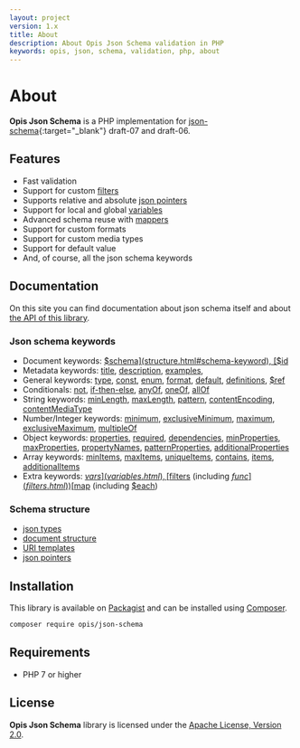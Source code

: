 ```yaml
---
layout: project
version: 1.x
title: About
description: About Opis Json Schema validation in PHP
keywords: opis, json, schema, validation, php, about
---
```


# About

**Opis Json Schema** is a PHP implementation for [json-schema](http://json-schema.org/){:target="_blank"} draft-07 and draft-06.

## Features

- Fast validation
- Support for custom [filters](filters.html)
- Supports relative and absolute [json pointers](pointers.html)
- Support for local and global [variables](variables.html)
- Advanced schema reuse with [mappers](mappers.html)
- Support for custom formats
- Support for custom media types
- Support for default value
- And, of course, all the json schema keywords

## Documentation

On this site you can find documentation about json schema itself and about [the API of this library](php-intro.html).

### Json schema keywords

- Document keywords:
[$schema](structure.html#schema-keyword),
[$id](structure.html#id-keyword)
- Metadata keywords:
[title](structure.html#title),
[description](structure.html#description),
[examples](structure.html#examples),
- General keywords:
[type](generics.html#type),
[const](generics.html#const),
[enum](generics.html#enum),
[format](formats.html),
[default](default-value.html),
[definitions](definitions.html),
[$ref](ref-keyword.html)
- Conditionals: 
[not](conditional-subschemas.html#not), 
[if-then-else](conditional-subschemas.html#if-then-else),
[anyOf](multiple-subschemas.html#anyof), 
[oneOf](multiple-subschemas.html#oneof), 
[allOf](multiple-subschemas.html#allof) 
- String keywords:
[minLength](string.html#minlength),
[maxLength](string.html#maxlength),
[pattern](string.html#pattern),
[contentEncoding](string.html#contentencoding),
[contentMediaType](string.html#contentencoding) 
- Number/Integer keywords:
[minimum](number.html#minimum),
[exclusiveMinimum](number.html#exclusiveminimum),
[maximum](number.html#maximum),
[exclusiveMaximum](number.html#exclusivemaximum),
[multipleOf](number.html#multipleof)
- Object keywords:
[properties](object.html#properties),
[required](object.html#required),
[dependencies](object.html#dependencies),
[minProperties](object.html#minproperties),
[maxProperties](object.html#maxproperties),
[propertyNames](object.html#propertynames),
[patternProperties](object.html#patternproperties),
[additionalProperties](object.html#additionalproperties)
- Array keywords:
[minItems](array.html#minitems),
[maxItems](array.html#maxitems),
[uniqueItems](array.html#uniqueitems),
[contains](array.html#contains),
[items](array.html#items),
[additionalItems](array.html#additionalitems)
- Extra keywords:
[$vars](variables.html),
[$filters](filters.html) (including [$func](filters.html))
[$map](mappers.html) (including [$each](mappers.html#mapping-arrays-using-each))

### Schema structure

- [json types](structure.html#data-types)
- [document structure](structure.html#document-structure)
- [URI templates](uri-template.html)
- [json pointers](pointers.html)

## Installation

This library is available on [Packagist](https://packagist.org/packages/opis/json-schema) and can be installed using [Composer](http://getcomposer.org).

```bash
composer require opis/json-schema
```

## Requirements

* PHP 7 or higher

## License

**Opis Json Schema** library is licensed under the [Apache License, Version 2.0](http://www.apache.org/licenses/LICENSE-2.0). 
